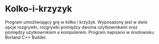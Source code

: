 # Kolko-i-krzyzyk
Program umożliwiający grę w kółko i krzyżyk. Wyposażony jest w dwie opcje rozgrywki, rozgrywki pomiędzy dwoma użytkownikami oraz pomiędzy użytkownikiem a komputerem. Program napisano w środowisku Borland C++ Builder.
